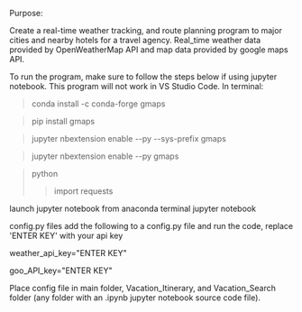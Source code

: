 Purpose:

Create a real-time weather tracking, and route planning program to major cities and nearby hotels for a travel agency.  Real_time weather data provided by OpenWeatherMap API and map data provided by google maps API.

To run the program, make sure to follow the steps below if using jupyter notebook.  This program will not work in VS Studio Code.
In terminal:

>conda install -c conda-forge gmaps

>pip install gmaps

>jupyter nbextension enable --py --sys-prefix gmaps

>jupyter nbextension enable --py gmaps

>python
>>import requests

launch jupyter notebook from anaconda terminal
jupyter notebook

config.py files
add the following to a config.py file and run the code, replace 'ENTER KEY' with your api key


weather_api_key="ENTER KEY"

goo_API_key="ENTER KEY"

Place config file in main folder, Vacation_Itinerary, and Vacation_Search folder (any folder with an .ipynb jupyter notebook source code file).

